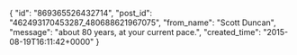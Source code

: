  {
   "id": "869365526432714",
   "post_id": "462493170453287_480688621967075",
   "from_name": "Scott Duncan",
   "message": "about 80 years, at your current pace.",
   "created_time": "2015-08-19T16:11:42+0000"
 }
